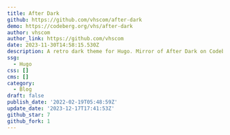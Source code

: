 ```yaml
---
title: After Dark
github: https://github.com/vhscom/after-dark
demo: https://codeberg.org/vhs/after-dark
author: vhscom
author_link: https://github.com/vhscom
date: 2023-11-30T14:58:15.530Z
description: A retro dark theme for Hugo. Mirror of After Dark on Codeberg.
ssg:
  - Hugo
css: []
cms: []
category:
  - Blog
draft: false
publish_date: '2022-02-19T05:48:59Z'
update_date: '2023-12-17T17:41:53Z'
github_star: 7
github_fork: 1
---
```


